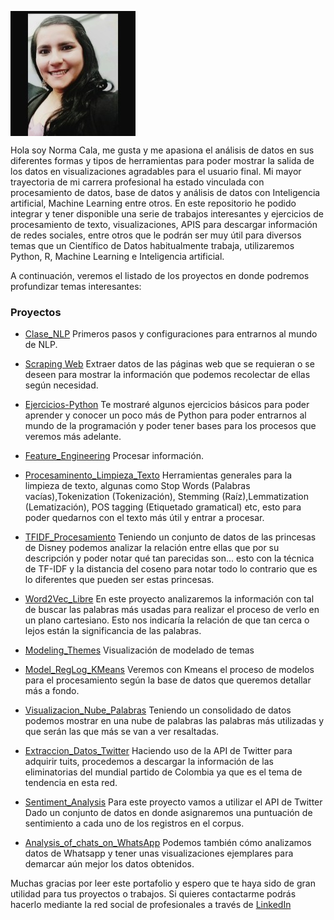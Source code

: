 <p><img src="FOTONORMA.png" align="center"></p>



Hola soy Norma Cala, me gusta y me apasiona el análisis de datos en sus diferentes formas y tipos de herramientas para poder mostrar la salida de los datos en visualizaciones agradables para el usuario final. Mi mayor trayectoria de mi carrera profesional ha estado vinculada con procesamiento de datos, base de datos y análisis de datos con Inteligencia artificial, Machine Learning entre otros.
En este repositorio he podido integrar y tener disponible una serie de trabajos interesantes y ejercicios de procesamiento de texto, visualizaciones, APIS para descargar información de redes sociales, entre otros que le podrán ser muy útil para diversos temas que un Científico de Datos habitualmente trabaja, utilizaremos Python, R, Machine Learning e Inteligencia artificial.

A continuación, veremos el listado de los proyectos en donde podremos profundizar temas interesantes:

### Proyectos

- [Clase_NLP](https://github.com/normacalamartinez/Clase_NLP.git) Primeros pasos y configuraciones para entrarnos al mundo de NLP.

- [Scraping Web](https://github.com/normacalamartinez/Scraping.git) Extraer datos de las páginas web que se requieran o se deseen para mostrar la información que podemos recolectar de ellas según necesidad.

- [Ejercicios-Python](https://github.com/normacalamartinez/Ejercicios-Python.git) Te mostraré algunos ejercicios básicos para poder aprender y conocer un poco más de Python para poder entrarnos al mundo de la programación y poder tener bases para los procesos que veremos más adelante.

- [Feature_Engineering](https://github.com/normacalamartinez/Feature_Engineering.git)  Procesar información.

- [Procesaminento_Limpieza_Texto](https://github.com/normacalamartinez/Procesaminento_Limpieza_Texto.git) Herramientas generales para la limpieza de texto, algunas como Stop Words (Palabras vacías),Tokenization (Tokenización), Stemming (Raíz),Lemmatization (Lematización), POS tagging (Etiquetado gramatical) etc, esto para poder quedarnos con el texto más útil y entrar a procesar.

- [TFIDF_Procesamiento](https://github.com/normacalamartinez/TFIDF_Procesamiento.git) Teniendo un conjunto de datos de las princesas de Disney podemos analizar la relación entre ellas que por su descripción y poder notar qué tan parecidas son... esto con la técnica de TF-IDF y la distancia del coseno para notar todo lo contrario que es lo diferentes que pueden ser estas princesas.

- [Word2Vec_Libre](https://github.com/normacalamartinez/Word2Vec_Libre.git) En este proyecto analizaremos la información con tal de buscar las palabras más usadas para realizar el proceso de verlo en un plano cartesiano. Esto nos indicaría la relación de que tan cerca o lejos están la significancia de las palabras. 

- [Modeling_Themes](https://github.com/normacalamartinez/Modeling_Themes.git) Visualización de modelado de temas 

- [Model_RegLog_KMeans](https://github.com/normacalamartinez/Model_RegLog_KMeans.git) Veremos con Kmeans el proceso de modelos para el procesamiento según la base de datos que queremos detallar más a fondo.

- [Visualizacion_Nube_Palabras](https://github.com/normacalamartinez/Visualizacion_Nube_Palabras.git) Teniendo un consolidado de datos podemos mostrar en una nube de palabras las palabras más utilizadas y que serán las que más se van a ver resaltadas.

- [Extraccion_Datos_Twitter](https://github.com/normacalamartinez/Extraccion_Datos_Twitter.git) Haciendo uso de la API de Twitter para adquirir tuits, procedemos a descargar la información de las eliminatorias del mundial partido de Colombia ya que es el tema de tendencia en esta red.

- [Sentiment_Analysis](https://github.com/normacalamartinez/Sentiment_Analysis.git) Para este proyecto vamos a utilizar el API de Twitter Dado un conjunto de datos en donde asignaremos una puntuación de sentimiento a cada uno de los registros en el corpus.

- [Analysis_of_chats_on_WhatsApp](https://github.com/normacalamartinez/Analysis_of_chats_on_WhatsApp.git) Podemos también cómo analizamos datos de Whatsapp y tener unas visualizaciones ejemplares para demarcar aún mejor los datos obtenidos.



Muchas gracias por leer este portafolio y espero que te haya sido de gran utilidad para tus proyectos o trabajos. Si quieres contactarme podrás hacerlo mediante la red social de profesionales a través de [LinkedIn](https://www.linkedin.com/in/norma-yuliana-cala-martinez-40499646/)
